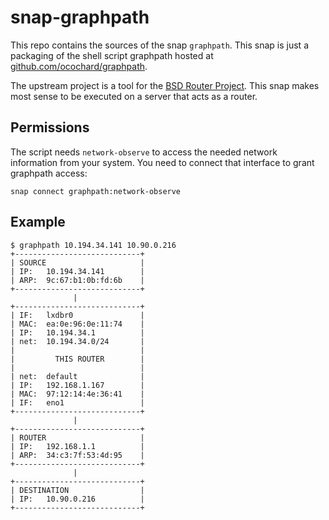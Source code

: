 # snap-graphpath

This repo contains the sources of the snap `graphpath`. This snap is just a packaging
of the shell script graphpath hosted at
[github.com/ocochard/graphpath](https://github.com/ocochard/graphpath).

The upstream project is a tool for the [BSD Router Project](https://bsdrp.net).
This snap makes most sense to be executed on a server that acts as a router.

## Permissions

The script needs `network-observe` to access the needed network information from
your system. You need to connect that interface to grant graphpath access:

```
snap connect graphpath:network-observe
```

## Example

```
$ graphpath 10.194.34.141 10.90.0.216
+----------------------------+
| SOURCE                     |
| IP:   10.194.34.141        |
| ARP:  9c:67:b1:0b:fd:6b    |
+----------------------------+
              |
+----------------------------+
| IF:   lxdbr0               |
| MAC:  ea:0e:96:0e:11:74    |
| IP:   10.194.34.1          |
| net:  10.194.34.0/24       |
|                            |
|         THIS ROUTER        |
|                            |
| net:  default              |
| IP:   192.168.1.167        |
| MAC:  97:12:14:4e:36:41    |
| IF:   eno1                 |
+----------------------------+
              |
+----------------------------+
| ROUTER                     |
| IP:   192.168.1.1          |
| ARP:  34:c3:7f:53:4d:95    |
+----------------------------+
              |
+----------------------------+
| DESTINATION                |
| IP:   10.90.0.216          |
+----------------------------+
```
